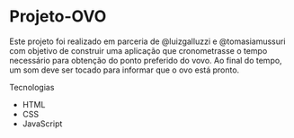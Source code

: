 # Projeto-OVO

Este projeto foi realizado em parceria de @luizgalluzzi e @tomasiamussuri com objetivo de construir uma aplicação que cronometrasse o tempo necessário para obtenção do ponto preferido do vovo.
Ao final do tempo, um som deve ser tocado para informar que o ovo está pronto.

Tecnologias
* HTML
* CSS
* JavaScript

